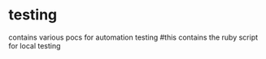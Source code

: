 # testing
contains various pocs for automation testing
#this contains the ruby script for local testing
